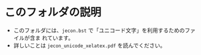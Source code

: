 <!--
Author:         Shiro Takeda
e-mail          <shiro.takeda@gmail.com>
First-written:  <2016-03-16>
Time-stamp:     <2016-03-16 14:12:07 st>
-->

このフォルダの説明
==============================

+ このフォルダには、`jecon.bst` で「ユニコード文字」を利用するためのファイルが含ま
  れています。
+ 詳しいことは `jecon_unicode_xelatex.pdf` を読んでください。


<!--
--------------------
Local Variables:
mode: markdown
fill-column: 80
coding: utf-8-dos
End:
-->

